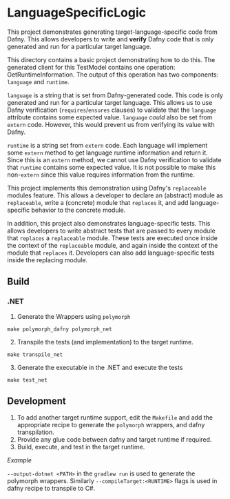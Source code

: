 # LanguageSpecificLogic

This project demonstrates generating target-language-specific code from Dafny.
This allows developers to write and **verify** Dafny code 
that is only generated and run 
for a particular target language.

This directory contains a basic project demonstrating how to do this.
The generated client for this TestModel contains one operation: GetRuntimeInformation.
The output of this operation has two components: `language` and `runtime`.

`language` is a string that is set from Dafny-generated code.
This code is only generated and run for a particular target language.
This allows us to use Dafny verification (`requires`/`ensures` clauses)
to validate that the `language` attribute contains some expected value.
`language` *could* also be set from `extern` code.
However, this would prevent us from verifying its value with Dafny.

`runtime` is a string set from `extern` code.
Each language will implement some `extern` method to get language runtime information and return it.
Since this is an `extern` method, we cannot use Dafny verification
to validate that `runtime` contains some expected value.
It is not possible to make this non-`extern` since this value requires information from the runtime.

This project implements this demonstration using Dafny's `replaceable` modules feature.
This allows a developer to declare an (abstract) module as `replaceable`,
write a (concrete) module that `replaces` it,
and add language-specific behavior to the concrete module.

In addition, this project also demonstrates language-specific tests.
This allows developers to write abstract tests that are passed to every module that `replaces` a `replaceable` module.
These tests are executed once inside the context of the `replaceable` module,
and again inside the context of the module that `replaces` it.
Developers can also add language-specific tests inside the replacing module.

## Build
### .NET
1. Generate the Wrappers using `polymorph`
```
make polymorph_dafny polymorph_net
```

2. Transpile the tests (and implementation) to the target runtime.
```
make transpile_net
```

3. Generate the executable in the .NET and execute the tests
```
make test_net
```

## Development
1. To add another target runtime support, edit the `Makefile` and add the appropriate recipe to generate the `polymorph` wrappers, and dafny transpilation.
2. Provide any glue code between dafny and target runtime if required.
3. Build, execute, and test in the target runtime.

*Example*

`--output-dotnet <PATH>` in the `gradlew run` is used to generate the polymorph wrappers. Similarly `--compileTarget:<RUNTIME>` flags is used in dafny recipe to transpile to C#.
